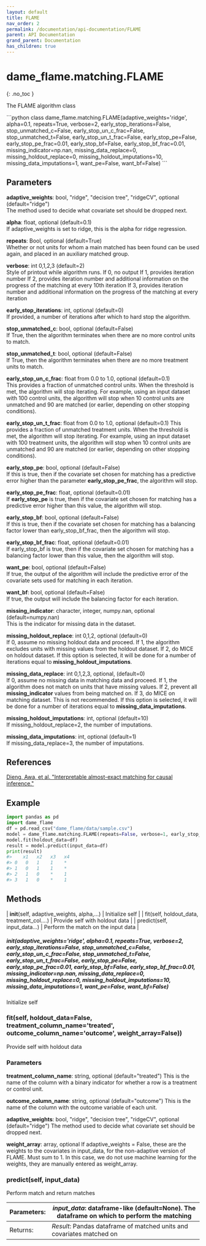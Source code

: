 ```yaml
---
layout: default
title: FLAME
nav_order: 2
permalink: /documentation/api-documentation/FLAME
parent: API Documentation
grand_parent: Documentation
has_children: true
---
```


# dame_flame.matching.FLAME
{: .no_toc }
 
The FLAME algorithm class

<div class="code-example" markdown="1">
```python
class dame_flame.matching.FLAME(adaptive_weights='ridge', alpha=0.1, 
        repeats=True,
         verbose=2, early_stop_iterations=False, 
         stop_unmatched_c=False, early_stop_un_c_frac=False, 
         stop_unmatched_t=False, early_stop_un_t_frac=False, 
         early_stop_pe=False, early_stop_pe_frac=0.01, 
         early_stop_bf=False, early_stop_bf_frac=0.01,
         missing_indicator=np.nan, missing_data_replace=0, 
         missing_holdout_replace=0, missing_holdout_imputations=10, 
         missing_data_imputations=1, want_pe=False, want_bf=False)    
```
</div>

## Parameters

**adaptive_weights**: bool, "ridge", "decision tree", "ridgeCV", optional (default="ridge")  
The method used to decide what covariate set should be dropped next.

**alpha**: float, optional (default=0.1)  
If adaptive_weights is set to ridge, this is the alpha for ridge regression.

**repeats**: Bool, optional (default=True)  
Whether or not units for whom a main matched has been found can be used again, and placed in an auxiliary matched group. 

**verbose**: int 0,1,2,3 (default=2)  
Style of printout while algorithm runs.
If 0, no output 
If 1, provides iteration number 
If 2, provides iteration number and additional information on the progress of the matching at every 10th iteration
If 3, provides iteration number and additional information on the progress of the matching at every iteration

**early_stop_iterations**: int, optional  (default=0)  
If provided, a number of iterations after which to hard stop the algorithm.

**stop_unmatched_c**: bool, optional (default=False)  
If True, then the algorithm terminates when there are no more control units to match. 

**stop_unmatched_t**: bool, optional (default=False)  
If True, then the algorithm terminates when there are no more treatment units to match. 

**early_stop_un_c_frac**: float from 0.0 to 1.0, optional (default=0.1)  
This provides a fraction of unmatched control units. When the threshold is met, the algorithm will stop iterating. For example, using an input dataset with 100 control units, the algorithm will stop when 10 control units are unmatched and 90 are matched (or earlier, depending on other stopping conditions).

**early_stop_un_t_frac**: float from 0.0 to 1.0, optional (default=0.1)
This provides a fraction of unmatched treatment units. When the threshold is met, the algorithm will stop iterating. For example, using an input dataset with 100 treatment units, the algorithm will stop when 10 control units are unmatched and 90 are matched  (or earlier, depending on other stopping conditions).

**early_stop_pe**: bool, optional (default=False)  
If this is true, then if the covariate set chosen for matching has a predictive error higher than the parameter **early_stop_pe_frac**, the algorithm will stop.

**early_stop_pe_frac**: float, optional (default=0.01)  
If **early_stop_pe** is true, then if the covariate set chosen for matching has a predictive error higher than this value, the algorithm will stop.

**early_stop_bf**: bool, optional (default=False)  
If this is true, then if the covariate set chosen for matching has a balancing factor lower than early_stop_bf_frac, then the algorithm will stop.

**early_stop_bf_frac**: float, optional (default=0.01)  
If early_stop_bf is true, then if the covariate set chosen for matching has a balancing factor lower than this value, then the algorithm will stop.

**want_pe**: bool, optional (default=False)  
If true, the output of the algorithm will include the predictive error of the covariate sets used for matching in each iteration.

**want_bf**: bool, optional (default=False)  
If true, the output will include the balancing factor for each iteration.

**missing_indicator**: character, integer, numpy.nan, optional (default=numpy.nan)  
This is the indicator for missing data in the dataset. 

**missing_holdout_replace**: int 0,1,2, optional (default=0)  
If 0, assume no missing holdout data and proceed. 
If 1, the algorithm excludes units with missing values from the holdout dataset. 
If 2, do MICE on holdout dataset. If this option is selected, it will be done for a number of iterations equal to **missing_holdout_imputations**.

**missing_data_replace**: int 0,1,2,3, optional, (default=0)  
If 0, assume no missing data in matching data and proceed. 
If 1, the algorithm does not match on units that have missing values. 
If 2, prevent all **missing_indicator** values from being matched on. 
If 3, do MICE on matching dataset. This is not recommended. If this option is selected, it will be done for a number of iterations equal to **missing_data_imputations**.

**missing_holdout_imputations**: int, optional (default=10)  
If missing_holdout_replace=2, the number of imputations.

**missing_data_imputations**: int, optional (default=1)  
If missing_data_replace=3, the number of imputations. 

## References
[Dieng, Awa, et al. "Interpretable almost-exact matching for causal inference."](https://arxiv.org/abs/1806.06802)

## Example

```python
import pandas as pd
import dame_flame
df = pd.read_csv("dame_flame/data/sample.csv")
model = dame_flame.matching.FLAME(repeats=False, verbose=1, early_stop_iterations=False)
model.fit(holdout_data=df)
result = model.predict(input_data=df)
print(result)
#>    x1   x2   x3   x4
#> 0   0   1    1    *     
#> 1   0   1    1    *     
#> 2   1   0    *    1     
#> 3   1   0    *    1     
```

## Methods

| __init__(self, adaptive_weights, alpha,...) | Initialize self                     |
| fit(self, holdout_data, treatment_col....)  | Provide self with holdout data      |
| predict(self, input_data...)                | Perform the match on the input data |

##### __init__(adaptive_weights='ridge', alpha=0.1, repeats=True, verbose=2, early_stop_iterations=False, stop_unmatched_c=False, early_stop_un_c_frac=False, stop_unmatched_t=False, early_stop_un_t_frac=False, early_stop_pe=False, early_stop_pe_frac=0.01, early_stop_bf=False, early_stop_bf_frac=0.01, missing_indicator=np.nan, missing_data_replace=0, missing_holdout_replace=0, missing_holdout_imputations=10, missing_data_imputations=1, want_pe=False, want_bf=False)

Initialize self

### fit(self, holdout_data=False, treatment_column_name='treated', outcome_column_name='outcome', weight_array=False))

Provide self with holdout data

### Parameters
**treatment_column_name**: string, optional (default="treated")
This is the name of the column with a binary indicator for whether a row is a treatment or control unit.

**outcome_column_name**: string, optional (default="outcome")
This is the name of the column with the outcome variable of each unit.

**adaptive_weights**: bool, "ridge", "decision tree", "ridgeCV", optional (default="ridge")
The method used to decide what covariate set should be dropped next.

**weight_array**: array, optional
If adaptive_weights = False, these are the weights to the covariates in input_data, for the non-adaptive version of FLAME. Must sum to 1. In this case, we do not use machine learning for the weights, they are manually entered as weight_array.

### predict(self, input_data)

Perform match and return matches

| Parameters: | *input_data*: dataframe-like (default=None). The dataframe on which to perform the matching   |
|-------------|-----------------------------------------------------------------------------------------------|
| Returns:    | *Result*: Pandas dataframe of matched units and covariates matched on                         |
